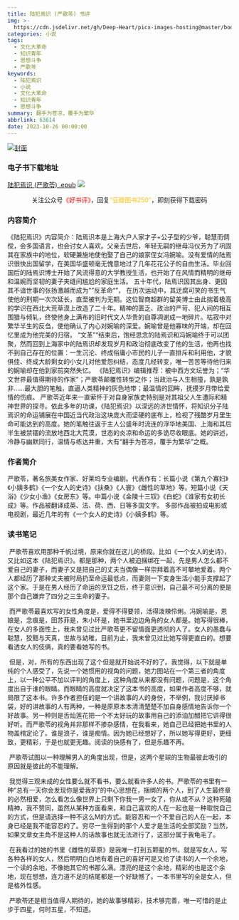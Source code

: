 ```yaml
---
title: 陆犯焉识 (严歌苓) 书评
img: >-
  https://cdn.jsdelivr.net/gh/Deep-Heart/picx-images-hosting@master/boomments/陆犯焉识.5iv8huojab80.webp
categories: 小说
tags:
  - 文化大革命
  - 知识青年
  - 思想斗争
  - 严歌苓
keywords:
  - 陆犯焉识
  - 小说
  - 文化大革命
  - 知识青年
  - 思想斗争
summary: 翻手为苍凉，覆手为繁华
abbrlink: 63614
date: 2023-10-26 00:00:00
---
```


[![封面](https://cdn.jsdelivr.net/gh/Deep-Heart/picx-images-hosting@master/boomments/陆犯焉识.5iv8huojab80.webp)]()
### 电子书下载地址
[陆犯焉识 (严歌苓) .epub](https://url57.ctfile.com/f/23765157-960783786-c7a988)
![](https://cdn.jsdelivr.net/gh/Deep-Heart/picx-images-hosting@master/WeChat/wechat_mp_large.6xheshb4rok0.webp)
<center>关注公众号<font color="#ff0000">《好书评》</font>，回复<font color="#ffc000">“豆瓣图书250”</font>，即刻获得下载密码</center>

### 内容简介
《陆犯焉识》内容简介：陆焉识本是上海大户人家才子+公子型的少爷，聪慧而倜傥，会多国语言，也会讨女人喜欢。父亲去世后，年轻无嗣的继母冯仪芳为了巩固其在家族中的地位，软硬兼施地使他娶了自己的娘家侄女冯婉喻。没有爱情的陆焉识很快出国留学，在美国华盛顿毫无愧意地过了几年花花公子的自由生活。毕业回国后的陆焉识博士开始了风流得意的大学教授生活，也开始了在风情而精明的继母和温婉而坚韧的妻子夹缝间尴尬的家庭生活。    五十年代，陆焉识因其出身、更因其不谙世事的张扬激越而成为"”反革命“”， 在历次运动中，其迂腐可笑的书生气使他的刑期一次次延长，直至被判为无期。这位智商超群的留美博士由此揣着极高的学识在西北大荒草漠上改造了二十年。精神的匮乏、政治的严苛、犯人间的相互围猎与倾轧，终使他身上满布的旧时代文人华贵的自尊凋谢成一地碎片。枯寂中对繁华半生的反刍，使他确认了内心对婉喻的深爱。婉喻曾是他寡味的开端，却在回忆里成为他完美的归宿。    “文革”“结束后，饱经思念的陆焉识和冯婉喻终于可以团聚，然而回到上海家中的陆焉识却发现岁月和政治彻底改变了他的生活，他再也找不到自己存在的位置：一生沉沦、终成俗庸小市民的儿子一直排斥和利用他，才貌俱佳、终成大龄剩女的小女儿对他爱怨纠结，态度几经转变，唯一苦苦等待他归来的婉喻却在他到家前突然失忆。    《陆犯焉识》编辑推荐：被中西方文坛誉为；“华文世界最值得期待的作家”；严歌苓颠覆性转型之作；当政治与人生相撞，孰是孰非……最大胆的笔触，直逼人类精神的灰色地带；最温情的回眸，抚摸岁月带给爱情的伤痕。    严歌苓近年来一直萦怀于对自身家族史特别是对其祖父人生遭际和精神世界的探寻。依此多年的功课，《陆犯焉识》以深远的济世情怀，将知识分子陆焉识的命运铺展在中国近当代政治这块庞大而坚硬的底布上，检视了残酷岁月里生命可能达到的高度。她的笔触往返于主人公盛年时流连的浮华地美国、上海和其后半生被禁锢的流放地西北大荒漠，世态的炎凉和命运的多诡尽收眼底。她的讲述，冷静与幽默同行，温情与练达并重，大有“翻手为苍凉，覆手为繁华”之概。

### 作者简介
严歌苓，著名旅美女作家、好莱坞专业编剧。代表作有：长篇小说《第九个寡妇》《小姨多鹤》《一个女人的史诗》《扶桑》《人寰》《雌性的草地》等。短篇小说《天浴》《少女小渔》《女房东》等。中篇小说《金陵十三钗》《白蛇》《谁家有女初长成》等。作品被翻译成英、法、荷、西、日等多国文字。 多部作品被拍成电影或电视剧，最近几年的有《一个女人的史诗》《小姨多鹤》等。

### 读书笔记

 严歌苓喜欢用那种千帆过境，原来你就在这儿的桥段。比如《一个女人的史诗》，又比如这本《陆犯焉识》。都是那种，两个人被迫捆绑在一起，先是男人怎么都不爱自己的妻子，而妻子又是把自己的丈夫当偶像一样崇拜着高不可攀地爱着。两个人都经历了那种丈夫被时局扔至命运最低点，而妻则一下变身生活小能手支撑起了这个家。于是在男人经历了命运的烹饪之后，终于意识到，自己最不可分离的便是那个自己嫌弃了四分之三生命的妻子。

 而严歌苓最喜欢写的女性角度是，爱得不得要领，活得泼辣伶俐。冯婉喻是，恩娘是，念痕是，田苏菲是，朱小环是，她书里边边角角的女人都是。她写得很棒，在女人的多面性上，我未曾见过比严歌苓更不留情面更透彻的人了。女人的愚蠢与聪慧，狡黠与天真，世故与幼稚，目前为止，我未曾见过比她写得更直白的。想要看透女人的伎俩，真的要看她写的书。

 但是，对，所有的东西出现了这个但是就开始说不好的了。我觉得，以下就是单纯的个人感受了，先说一个她惯用的视角的问题，她力图站在一个第三者的角度上，以一种公平不加以评判的角度上，这种角度从来都没有问题，问题是，这个角度出自于谁的眼睛。而眼睛的高度就决定了这本书的高度，如果作者高度不够，就局限了这本书。许多作者担任的是一个讲故事的人的身份，不举例，我讨厌掉书袋，好的讲故事的人有两种，一种是原原本本清清楚楚不加自身感情地告诉你一个好故事。另一种则是舌灿莲花把一个不太好玩的故事用自己的添油加醋把它讲得很好听。而严歌苓的视角并非那样不掺杂感情，在我看来，她自己已经把她书里的人物盖棺定论了。谁是浪子，谁是痴情。因为她已经想好了，所以她写得更好，更细致，更精彩，于是也就更无趣。阅读的快感有了，但是乐趣不再。

 严歌苓试图以一种理解男人的角度出现，但是，这两个星球的生物最彼此吸引的原因就是彼此的不能理解。

 我觉得三观未成的女性要么就不看书，要么就看许多人的书。严歌苓的书里有一种“总有一天你会发现你是爱我的”的中心思想在，捆绑的两个人，到了人生最终章的必然相爱，怎么看怎么像世界上只剩下你我一男一女了，你从或不从？这种死磕精神，我不赞同，虽然从某种方面看来，和自己喜欢的人在一起也是一种取悦自己的方式，但是请选择一种不这么M的方式。能容忍和一个不爱自己的人在一起，本身已经是我不能容忍的了。穷尽一生得到的那个人爱才是生活的全部奖励？当然，如果文章女主角不是这种人的话故事也就无法进行了，这部分属于我龟毛了。

 在我看过的她的书里《雌性的草原》是我唯一打到五颗星的书。就是写女人，写各种各样的女人，然后明明白白地有着自己的喜好可是又给了读书的人一个余地，一个读的余地，不像她其它的书那么满。漂亮的是这个余地，精彩的也是这个余地，现在想想，连力道不足的结尾都是一个好缺憾了。一本书里写的全是女人，但是格外性感。

 严歌苓还是相当值得人期待的，她的故事够精彩，技术够完善，唯一可惜的是止步于四星，何时五星，不知道。
